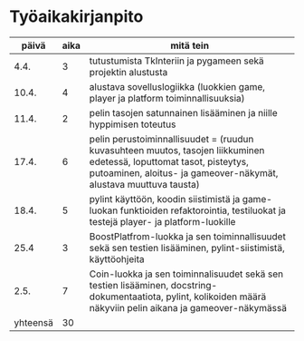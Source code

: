 # Työaikakirjanpito

|päivä|aika|mitä tein |
|---|---|---|
|4.4.|3|tutustumista TkInteriin ja pygameen sekä projektin alustusta|
|10.4.|4|alustava sovelluslogiikka (luokkien game, player ja platform toiminnallisuuksia)|
|11.4.|2|pelin tasojen satunnainen lisääminen ja niille hyppimisen toteutus|
|17.4.|6|pelin perustoiminnallisuudet = (ruudun kuvasuhteen muutos, tasojen liikkuminen edetessä, loputtomat tasot, pisteytys, putoaminen, aloitus- ja gameover-näkymät, alustava muuttuva tausta)|
|18.4.|5|pylint käyttöön, koodin siistimistä ja game-luokan funktioiden refaktorointia, testiluokat ja testejä player- ja platform-luokille|
|25.4|3|BoostPlatfrom-luokka ja sen toiminnallisuudet sekä sen testien lisääminen, pylint-siistimistä, käyttöohjeita|
|2.5.|7|Coin-luokka ja sen toiminnalisuudet sekä sen testien lisääminen, docstring-dokumentaatiota, pylint, kolikoiden määrä näkyviin pelin aikana ja gameover-näkymässä|
|yhteensä|30||
